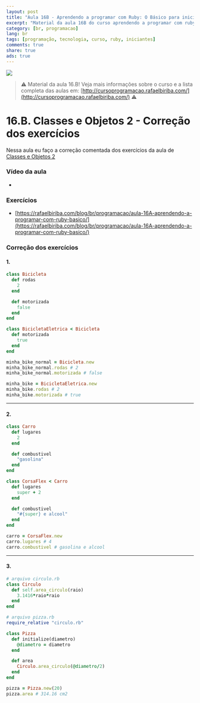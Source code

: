 ```yaml
---
layout: post
title: "Aula 16B - Aprendendo a programar com Ruby: O Básico para iniciantes"
excerpt: "Material da aula 16B do curso aprendendo a programar com ruby, o básico para iniciantes. Nunca é tarde para começar a programar! Eu criei um curso gratuito, fácil e didático voltado para iniciantes. Confira mais informações aqui nessa publicação."
category: [br, programacao]
lang: br
tags: [programação, tecnologia, curso, ruby, iniciantes]
comments: true
share: true
ads: true
---
```


![](/blog/images/curso_ruby_basico/banner-curso-ruby-16B.jpg)

> :warning: Material da aula 16.B! Veja mais informações sobre o curso e a lista completa das aulas em: [http://cursoprogramacao.rafaelbiriba.com/](http://cursoprogramacao.rafaelbiriba.com/) :warning:

# 16.B. Classes e Objetos 2 - Correção dos exercícios

Nessa aula eu faço a correção comentada dos exercícios da aula de [Classes e Objetos 2](https://rafaelbiriba.com/blog/br/programacao/aula-16A-aprendendo-a-programar-com-ruby-basico/)


### Vídeo da aula

- []()

### Exercícios

- [https://rafaelbiriba.com/blog/br/programacao/aula-16A-aprendendo-a-programar-com-ruby-basico/](https://rafaelbiriba.com/blog/br/programacao/aula-16A-aprendendo-a-programar-com-ruby-basico/)

### Correção dos exercícios

#### 1.

```ruby
class Bicicleta
  def rodas
    2
  end

  def motorizada
    false
  end
end

class BicicletaEletrica < Bicicleta
  def motorizada
    true
  end
end

minha_bike_normal = Bicicleta.new
minha_bike_normal.rodas # 2
minha_bike_normal.motorizada # false

minha_bike = BicicletaEletrica.new
minha_bike.rodas # 2
minha_bike.motorizada # true
```

---

#### 2.

```ruby
class Carro
  def lugares
    2
  end

  def combustivel
    "gasolina"
  end
end

class CorsaFlex < Carro
  def lugares
    super + 2
  end

  def combustivel
    "#{super} e alcool"
  end
end

carro = CorsaFlex.new
carro.lugares # 4
carro.combustivel # gasolina e alcool
```

---

#### 3.

```ruby
# arquivo circulo.rb
class Circulo
  def self.area_circulo(raio)
    3.1416*raio*raio
  end
end
```

```ruby
# arquivo pizza.rb
require_relative "circulo.rb"

class Pizza
  def initialize(diametro)
    @diametro = diametro
  end

  def area
    Circulo.area_circulo(@diametro/2)
  end
end

pizza = Pizza.new(20)
pizza.area # 314.16 cm2
```
